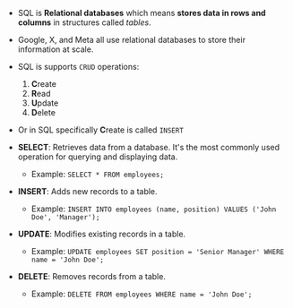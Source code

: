 - SQL is **Relational databases** which means **stores data in rows and columns** in structures called _tables_.
- Google, X, and Meta all use relational databases to store their information at scale.

- SQL is supports `CRUD` operations:
	1. **C**reate
	2. **R**ead
	3. **U**pdate
	4. **D**elete

- Or in SQL specifically **C**reate is called `INSERT`

- **SELECT**: Retrieves data from a database. It's the most commonly used operation for querying and displaying data.
    
    - Example: `SELECT * FROM employees;`
- **INSERT**: Adds new records to a table.
    
    - Example: `INSERT INTO employees (name, position) VALUES ('John Doe', 'Manager');`
- **UPDATE**: Modifies existing records in a table.
    
    - Example: `UPDATE employees SET position = 'Senior Manager' WHERE name = 'John Doe';`
- **DELETE**: Removes records from a table.
    
    - Example: `DELETE FROM employees WHERE name = 'John Doe';`